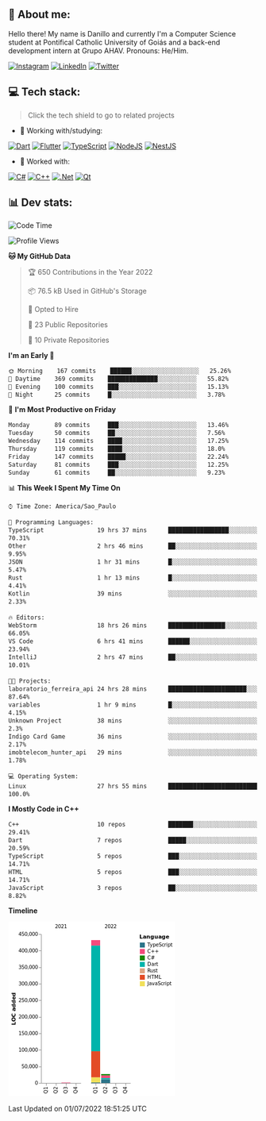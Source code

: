 ## 🌈 About me:
Hello there! My name is Danillo and currently I'm a Computer Science student at Pontifical Catholic University of Goiás and a back-end development intern at Grupo AHAV. Pronouns: He/Him.

[![Instagram](https://img.shields.io/badge/Instagram-%23E4405F.svg?logo=Instagram&logoColor=white)](https://instagram.com/danilloilggner) [![LinkedIn](https://img.shields.io/badge/LinkedIn-%230077B5.svg?logo=linkedin&logoColor=white)](https://linkedin.com/in/danilloism) [![Twitter](https://img.shields.io/badge/Twitter-%231DA1F2.svg?logo=Twitter&logoColor=white)](https://twitter.com/danilloism) 

## 💻 Tech stack:
> Click the tech shield to go to related projects

- 🔭 Working with/studying:

[![Dart](https://img.shields.io/badge/dart-%230175C2.svg?style=for-the-badge&logo=dart&logoColor=white)](https://github.com/danilloism/danilloism/blob/main/Flutter.md) [![Flutter](https://img.shields.io/badge/Flutter-%2302569B.svg?style=for-the-badge&logo=Flutter&logoColor=white)](https://github.com/danilloism/danilloism/blob/main/Flutter.md) [![TypeScript](https://img.shields.io/badge/typescript-%23007ACC.svg?style=for-the-badge&logo=typescript&logoColor=white)](https://github.com/danilloism/danilloism/blob/main/Typescript.md) [![NodeJS](https://img.shields.io/badge/node.js-6DA55F?style=for-the-badge&logo=node.js&logoColor=white)](https://github.com/danilloism/danilloism/blob/main/Node.js.md) [![NestJS](https://img.shields.io/badge/nestjs-%23E0234E.svg?style=for-the-badge&logo=nestjs&logoColor=white)](https://github.com/danilloism/danilloism/blob/main/Nest.js.md)
<!---
- 🌱 Currently learning:

![Vue.js](https://img.shields.io/badge/vuejs-%2335495e.svg?style=for-the-badge&logo=vuedotjs&logoColor=%234FC08D) ![Angular](https://img.shields.io/badge/angular-%23DD0031.svg?style=for-the-badge&logo=angular&logoColor=white)
--->
- 💫 Worked with:

[![C#](https://img.shields.io/badge/c%23-%23239120.svg?style=for-the-badge&logo=c-sharp&logoColor=white)](#) [![C++](https://img.shields.io/badge/c++-%2300599C.svg?style=for-the-badge&logo=c%2B%2B&logoColor=white)](https://github.com/danilloism/danilloism/blob/main/C%2B%2B.md) [![.Net](https://img.shields.io/badge/.NET-5C2D91?style=for-the-badge&logo=.net&logoColor=white)](#) [![Qt](https://img.shields.io/badge/Qt-%23217346.svg?style=for-the-badge&logo=Qt&logoColor=white)](https://github.com/danilloism/danilloism/blob/main/C%2B%2B.md)

## 📊 Dev stats:
<!---
[![](https://github-readme-stats.vercel.app/api?username=danilloism&theme=radical&hide_border=false&include_all_commits=false&count_private=false)](#)<br>
[![](https://github-readme-streak-stats.herokuapp.com/?user=danilloism&theme=radical&hide_border=false)](#)<br>
[![](https://github-readme-stats.vercel.app/api/top-langs/?username=danilloism&theme=radical&hide_border=false&include_all_commits=false&count_private=false&layout=compact)](#)<br>
--->
<!--START_SECTION:waka-->
![Code Time](http://img.shields.io/badge/Code%20Time-0%20secs-blue)

![Profile Views](http://img.shields.io/badge/Profile%20Views-0-blue)

**🐱 My GitHub Data** 

> 🏆 650 Contributions in the Year 2022
 > 
> 📦 76.5 kB Used in GitHub's Storage 
 > 
> 💼 Opted to Hire
 > 
> 📜 23 Public Repositories 
 > 
> 🔑 10 Private Repositories  
 > 
**I'm an Early 🐤** 

```text
🌞 Morning    167 commits    ██████░░░░░░░░░░░░░░░░░░░   25.26% 
🌆 Daytime    369 commits    ██████████████░░░░░░░░░░░   55.82% 
🌃 Evening    100 commits    ███░░░░░░░░░░░░░░░░░░░░░░   15.13% 
🌙 Night      25 commits     █░░░░░░░░░░░░░░░░░░░░░░░░   3.78%

```
📅 **I'm Most Productive on Friday** 

```text
Monday       89 commits     ███░░░░░░░░░░░░░░░░░░░░░░   13.46% 
Tuesday      50 commits     ██░░░░░░░░░░░░░░░░░░░░░░░   7.56% 
Wednesday    114 commits    ████░░░░░░░░░░░░░░░░░░░░░   17.25% 
Thursday     119 commits    ████░░░░░░░░░░░░░░░░░░░░░   18.0% 
Friday       147 commits    █████░░░░░░░░░░░░░░░░░░░░   22.24% 
Saturday     81 commits     ███░░░░░░░░░░░░░░░░░░░░░░   12.25% 
Sunday       61 commits     ██░░░░░░░░░░░░░░░░░░░░░░░   9.23%

```


📊 **This Week I Spent My Time On** 

```text
⌚︎ Time Zone: America/Sao_Paulo

💬 Programming Languages: 
TypeScript               19 hrs 37 mins      █████████████████░░░░░░░░   70.31% 
Other                    2 hrs 46 mins       ██░░░░░░░░░░░░░░░░░░░░░░░   9.95% 
JSON                     1 hr 31 mins        █░░░░░░░░░░░░░░░░░░░░░░░░   5.47% 
Rust                     1 hr 13 mins        █░░░░░░░░░░░░░░░░░░░░░░░░   4.41% 
Kotlin                   39 mins             ░░░░░░░░░░░░░░░░░░░░░░░░░   2.33%

🔥 Editors: 
WebStorm                 18 hrs 26 mins      ████████████████░░░░░░░░░   66.05% 
VS Code                  6 hrs 41 mins       ██████░░░░░░░░░░░░░░░░░░░   23.94% 
IntelliJ                 2 hrs 47 mins       ██░░░░░░░░░░░░░░░░░░░░░░░   10.01%

🐱‍💻 Projects: 
laboratorio_ferreira_api 24 hrs 28 mins      ██████████████████████░░░   87.64% 
variables                1 hr 9 mins         █░░░░░░░░░░░░░░░░░░░░░░░░   4.15% 
Unknown Project          38 mins             ░░░░░░░░░░░░░░░░░░░░░░░░░   2.3% 
Indigo Card Game         36 mins             ░░░░░░░░░░░░░░░░░░░░░░░░░   2.17% 
imobtelecom_hunter_api   29 mins             ░░░░░░░░░░░░░░░░░░░░░░░░░   1.78%

💻 Operating System: 
Linux                    27 hrs 55 mins      █████████████████████████   100.0%

```

**I Mostly Code in C++** 

```text
C++                      10 repos            ███████░░░░░░░░░░░░░░░░░░   29.41% 
Dart                     7 repos             █████░░░░░░░░░░░░░░░░░░░░   20.59% 
TypeScript               5 repos             ███░░░░░░░░░░░░░░░░░░░░░░   14.71% 
HTML                     5 repos             ███░░░░░░░░░░░░░░░░░░░░░░   14.71% 
JavaScript               3 repos             ██░░░░░░░░░░░░░░░░░░░░░░░   8.82%

```


**Timeline**

![Chart not found](https://raw.githubusercontent.com/danilloism/danilloism/main/charts/bar_graph.png) 


 Last Updated on 01/07/2022 18:51:25 UTC
<!--END_SECTION:waka-->
